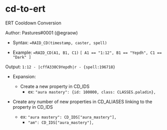 # cd-to-ert
ERT Cooldown Conversion

Author: Pastures#0001 (@egraow) 

- Syntax: 
    `=RAID_CD(timestamp, caster, spell)`
 
- Example:
    `=RAID_CD(A1, B1, C1)`
    `[ A1 == "1:12", B1 == "Yepdh", C1 == "Dark" ]`
    
Output: `1:12 - |cffA330C9Yepdh|r - {spell:196718}`

- Expansion:
    - Create a new property in CD_IDS
        - ex: `"aura mastery": {id: 100000, class: CLASSES.paladin},`

- Create any number of new properties in CD_ALIASES linking to the property in CD_IDS  
    - ex: `"aura mastery": CD_IDS["aura_mastery"],`
        - `"am": CD_IDS["aura_mastery"],`
